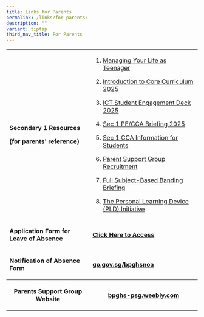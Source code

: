 ```yaml
---
title: Links for Parents
permalink: /links/for-parents/
description: ""
variant: tiptap
third_nav_title: For Parents
---
```

<table style="minWidth: 50px">
<colgroup>
<col>
<col>
</colgroup>
<tbody>
<tr>
<td rowspan="1" colspan="1">
<p><strong>Secondary 1 Resources</strong>
</p>
<p><strong>(for parents' reference)</strong>
</p>
</td>
<td rowspan="1" colspan="1">
<ol data-tight="true" class="tight">
<li>
<p><a href="/files/Managing_Your_Life_as_a_Teenager_2025.pdf" rel="noopener noreferrer nofollow" target="_blank">Managing Your Life as Teenager</a>
</p>
</li>
<li>
<p><a href="/files/Introduction_to_Core_Curriculum_2025.pdf" rel="noopener noreferrer nofollow" target="_blank">Introduction to Core Curriculum 2025</a>
</p>
</li>
<li>
<p><a href="/files/ICT_Student_Engagement_Deck_2025.pdf" rel="noopener noreferrer nofollow" target="_blank">ICT Student Engagement Deck 2025</a>
</p>
</li>
<li>
<p><a href="/files/Sec_1_PECCA_Briefing_6_Jan_2025.pdf" rel="noopener noreferrer nofollow" target="_blank">Sec 1 PE/CCA Briefing 2025</a>
</p>
</li>
<li>
<p><a href="/files/Sec_1_CCA_Information_for_Students_2025.pdf" rel="noopener noreferrer nofollow" target="_blank">Sec 1 CCA Information for Students</a>
</p>
</li>
<li>
<p><a href="https://drive.google.com/file/d/1ucdhvq9bwLXlcC17mJby09vsj6ICoVYi/view" rel="noopener nofollow" target="_blank">Parent Support Group Recruitment</a>
</p>
</li>
<li>
<p><a href="https://drive.google.com/open?id=11VacBc23a3uPTnla2t9nuAxvtHbX63ww" rel="noopener nofollow" target="_blank">Full Subject-Based Banding Briefing</a>
</p>
</li>
<li>
<p><a href="https://drive.google.com/open?id=1TZKk7d41siSu7DJA9XWvLHdg6t2WCFgn" rel="noopener nofollow" target="_blank">The Personal Learning Device (PLD) Initiative</a>
</p>
</li>
</ol>
</td>
</tr>
<tr>
<td rowspan="1" colspan="1">
<p><strong>Application Form for Leave of Absence</strong>
</p>
</td>
<td rowspan="1" colspan="1">
<p><strong><a href="https://form.gov.sg/6785bb7b2a99be2770509ba9" rel="noopener noreferrer nofollow" target="_blank">Click Here to Access</a></strong>
</p>
<p></p>
</td>
</tr>
<tr>
<td rowspan="1" colspan="1">
<p><strong>Notification of Absence Form</strong>
</p>
</td>
<td rowspan="1" colspan="1">
<p><strong><a href="http://go.gov.sg/bpghsnoa" rel="noopener noreferrer nofollow" target="_blank">go.gov.sg/bpghsnoa</a></strong>
</p>
</td>
</tr>
<tr>
<th rowspan="1" colspan="1">
<p><strong>Parents Support Group Website</strong>
</p>
</th>
<th rowspan="1" colspan="1">
<p><a href="http://bpghs-psg.weebly.com/" rel="noopener noreferrer nofollow" target="_blank">bpghs-psg.weebly.com</a>
</p>
</th>
</tr>
</tbody>
</table>
<p></p>